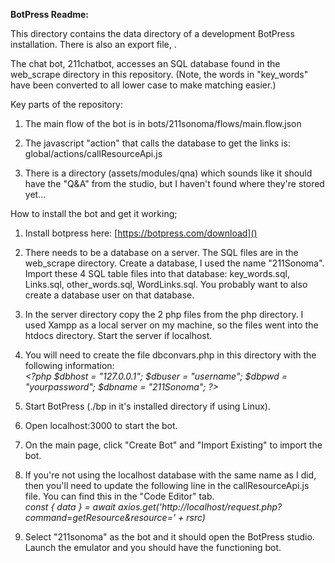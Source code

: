 **BotPress Readme:**

This directory contains the data directory of a development BotPress
installation. There is also an export file, .

The chat bot, 211chatbot, accesses an SQL database found in the
web\_scrape directory in this repository. (Note, the words in
"key\_words" have been converted to all lower case to make matching
easier.)

Key parts of the repository:

1.  The main flow of the bot is in bots/211sonoma/flows/main.flow.json

2.  The javascript "action" that calls the database to get the links is:
    global/actions/callResourceApi.js

3.  There is a directory (assets/modules/qna) which sounds like it
    should have the "Q&A" from the studio, but I haven't found where
    they're stored yet...

How to install the bot and get it working;

1.  Install botpress here: [https://botpress.com/download]()

2.  There needs to be a database on a server. The SQL files are in the
    web\_scrape directory. Create a database, I used the name
    "211Sonoma". Import these 4 SQL table files into that database:
    key\_words.sql, Links.sql, other\_words.sql, WordLinks.sql. You
    probably want to also create a database user on that database.

3.  In the server directory copy the 2 php files from the php directory.
    I used Xampp as a local server on my machine, so the files went into
    the htdocs directory. Start the server if localhost.

4.  You will need to create the file dbconvars.php in this directory
    with the following information:\
    *\<?php \$dbhost = \"127.0.0.1\"; \$dbuser = \"username\"; \$dbpwd =
    \"yourpassword\"; \$dbname = \"211Sonoma\"; ?\>*

5.  Start BotPress (./bp in it's installed directory if using Linux).

6.  Open localhost:3000 to start the bot.

7.  On the main page, click "Create Bot" and "Import Existing" to import
    the bot.

8.  If you're not using the localhost database with the same name as I
    did, then you'll need to update the following line in the
    callResourceApi.js file. You can find this in the "Code Editor"
    tab.\
    *const { data } = await
    axios.get(\'http://localhost/request.php?command=getResource&resource=\' +
    rsrc)*

9.  Select "211sonoma" as the bot and it should open the BotPress
    studio. Launch the emulator and you should have the functioning bot.
